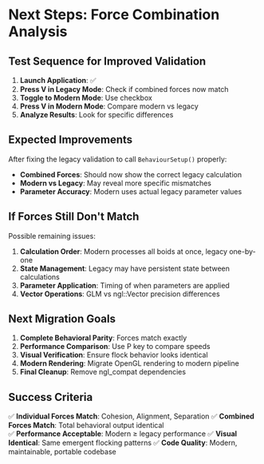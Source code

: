 # Next Steps: Force Combination Analysis

## Test Sequence for Improved Validation

1. **Launch Application**: ✅
2. **Press V in Legacy Mode**: Check if combined forces now match
3. **Toggle to Modern Mode**: Use checkbox  
4. **Press V in Modern Mode**: Compare modern vs legacy
5. **Analyze Results**: Look for specific differences

## Expected Improvements

After fixing the legacy validation to call `BehaviourSetup()` properly:
- **Combined Forces**: Should now show the correct legacy calculation
- **Modern vs Legacy**: May reveal more specific mismatches
- **Parameter Accuracy**: Modern uses actual legacy parameter values

## If Forces Still Don't Match

Possible remaining issues:
1. **Calculation Order**: Modern processes all boids at once, legacy one-by-one
2. **State Management**: Legacy may have persistent state between calculations
3. **Parameter Application**: Timing of when parameters are applied
4. **Vector Operations**: GLM vs ngl::Vector precision differences

## Next Migration Goals

1. **Complete Behavioral Parity**: Forces match exactly
2. **Performance Comparison**: Use P key to compare speeds
3. **Visual Verification**: Ensure flock behavior looks identical
4. **Modern Rendering**: Migrate OpenGL rendering to modern pipeline
5. **Final Cleanup**: Remove ngl_compat dependencies

## Success Criteria

✅ **Individual Forces Match**: Cohesion, Alignment, Separation
✅ **Combined Forces Match**: Total behavioral output identical  
✅ **Performance Acceptable**: Modern ≥ legacy performance
✅ **Visual Identical**: Same emergent flocking patterns
✅ **Code Quality**: Modern, maintainable, portable codebase
